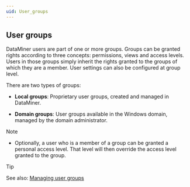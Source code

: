 ```yaml
---
uid: User_groups
---
```


## User groups

DataMiner users are part of one or more groups. Groups can be granted rights according to three concepts: permissions, views and access levels. Users in those groups simply inherit the rights granted to the groups of which they are a member. User settings can also be configured at group level.

There are two types of groups:

- **Local groups**: Proprietary user groups, created and managed in DataMiner.

- **Domain groups**: User groups available in the Windows domain, managed by the domain administrator.

> [!NOTE]
> - Optionally, a user who is a member of a group can be granted a personal access level. That level will then override the access level granted to the group.

> [!TIP]
> See also:
> [Managing user groups](xref:Managing_user_groups)
